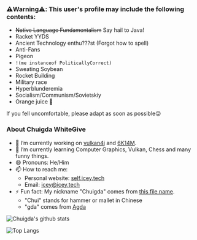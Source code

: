 ### ⚠️Warning⚠️: This user's profile may include the following contents:
 - <del>Native Language Fundamentalism</del> Say hail to Java!
 - Racket YYDS
 - Ancient Technology enthu???st (Forgot how to spell)
 - Anti-Fans
 - Pigeon
 - `!(me instanceof PoliticallyCorrect)`
 - Sweating Soybean
 - Rocket Building
 - Military race
 - Hyperblunderemia
 - Socialism/Communism/Sovietskiy
 - Orange juice 🍹

If you fell uncomfortable, please adapt as soon as possible😜

### About Chuigda WhiteGive
- 🔭 I’m currently working on [vulkan4j](https://github.com/chuigda/vulkan4j) and [6K14M](https://github.com/chuigda/6K14M).
- 🌱 I’m currently learning Computer Graphics, Vulkan, Chess and many funny things.
- 😄 Pronouns: He/Him
- 📫 How to reach me: 
  - Personal website: [self.icey.tech](https://self.icey.tech)
  - Email: [icey@icey.tech](mailto://icey@icey.tech)
- ⚡ Fun fact: My nickname "Chuigda" comes from [this file name](https://github.com/ice1000/learn/blob/master/Agda/Chuigda.agda).
  - "Chui" stands for hammer or mallet in Chinese
  - "gda" comes from [Agda](https://github.com/agda/agda)

![Chuigda's github stats](https://github-readme-stats-one-bice.vercel.app/api?username=chuigda&show_icons=true&include_all_commits=true&role=OWNER,ORGANIZATION_MEMBER)

![Top Langs](https://github-readme-stats-one-bice.vercel.app/api/top-langs/?username=chuigda&langs_count=10&layout=compact&role=OWNER)
